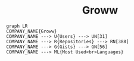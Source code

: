 <h1 align="center">Groww</h1>

```mermaid
graph LR
COMPANY_NAME{Groww}
COMPANY_NAME ---> U{Users} ---> UN[31]
COMPANY_NAME ---> R{Repositories} ---> RN[388]
COMPANY_NAME ---> G{Gists} ---> GN[56]
COMPANY_NAME ---> ML{Most Used<br>Languages}
```
